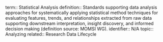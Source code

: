 term:: Statistical Analysis
definition:: Standards supporting data analysis approaches for systematically applying statistical method techniques for evaluating features, trends, and relationships extracted from raw data supporting downstream interpretation, insight discovery, and informed decision making (definition source: MOMSI WG).
identifier:: N/A
topic:: Analyzing
related:: Research Data Lifecycle